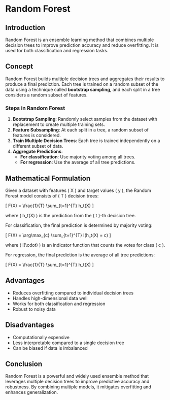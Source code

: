 # Random Forest

## Introduction
Random Forest is an ensemble learning method that combines multiple decision trees to improve prediction accuracy and reduce overfitting. It is used for both classification and regression tasks.

## Concept
Random Forest builds multiple decision trees and aggregates their results to produce a final prediction. Each tree is trained on a random subset of the data using a technique called **bootstrap sampling**, and each split in a tree considers a random subset of features.

### Steps in Random Forest
1. **Bootstrap Sampling**: Randomly select samples from the dataset with replacement to create multiple training sets.
2. **Feature Subsampling**: At each split in a tree, a random subset of features is considered.
3. **Train Multiple Decision Trees**: Each tree is trained independently on a different subset of data.
4. **Aggregate Predictions**:
   - **For classification**: Use majority voting among all trees.
   - **For regression**: Use the average of all tree predictions.

## Mathematical Formulation
Given a dataset with features \( X \) and target values \( y \), the Random Forest model consists of \( T \) decision trees:

\[
F(X) = \frac{1}{T} \sum_{t=1}^{T} h_t(X)
\]

where \( h_t(X) \) is the prediction from the \( t \)-th decision tree.

For classification, the final prediction is determined by majority voting:

\[
F(X) = \arg\max_{c} \sum_{t=1}^{T} I(h_t(X) = c)
\]

where \( I(\cdot) \) is an indicator function that counts the votes for class \( c \).

For regression, the final prediction is the average of all tree predictions:

\[
F(X) = \frac{1}{T} \sum_{t=1}^{T} h_t(X)
\]

## Advantages
- Reduces overfitting compared to individual decision trees
- Handles high-dimensional data well
- Works for both classification and regression
- Robust to noisy data

## Disadvantages
- Computationally expensive
- Less interpretable compared to a single decision tree
- Can be biased if data is imbalanced

## Conclusion
Random Forest is a powerful and widely used ensemble method that leverages multiple decision trees to improve predictive accuracy and robustness. By combining multiple models, it mitigates overfitting and enhances generalization.